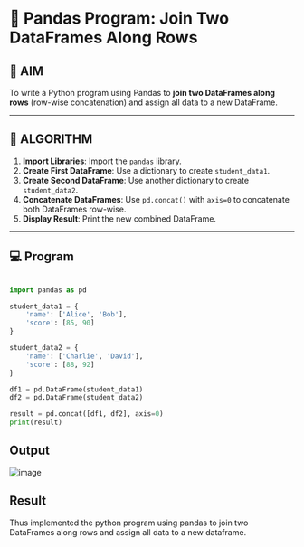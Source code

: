 # 🧪 Pandas Program: Join Two DataFrames Along Rows

## 🎯 AIM

To write a Python program using Pandas to **join two DataFrames along rows** (row-wise concatenation) and assign all data to a new DataFrame.

---

## 🧠 ALGORITHM

1. **Import Libraries**: Import the `pandas` library.
2. **Create First DataFrame**: Use a dictionary to create `student_data1`.
3. **Create Second DataFrame**: Use another dictionary to create `student_data2`.
4. **Concatenate DataFrames**: Use `pd.concat()` with `axis=0` to concatenate both DataFrames row-wise.
5. **Display Result**: Print the new combined DataFrame.

---

## 💻 Program

```python

import pandas as pd

student_data1 = {
    'name': ['Alice', 'Bob'],
    'score': [85, 90]
}

student_data2 = {
    'name': ['Charlie', 'David'],
    'score': [88, 92]
}

df1 = pd.DataFrame(student_data1)
df2 = pd.DataFrame(student_data2)

result = pd.concat([df1, df2], axis=0)
print(result)

```

## Output

![image](https://github.com/user-attachments/assets/cc0cfb78-e8f0-42dc-b795-b51b94dd4352)

## Result

Thus implemented the python program using pandas to join two DataFrames along rows and assign all data to a new dataframe.
